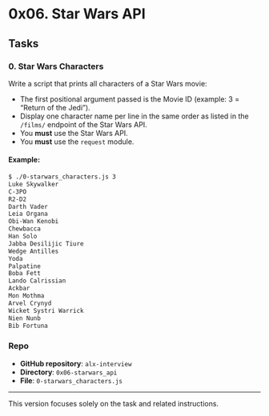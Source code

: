 # 0x06. Star Wars API

## Tasks

### 0. Star Wars Characters

Write a script that prints all characters of a Star Wars movie:

- The first positional argument passed is the Movie ID (example: 3 = “Return of the Jedi”).
- Display one character name per line in the same order as listed in the `/films/` endpoint of the Star Wars API.
- You **must** use the Star Wars API.
- You **must** use the `request` module.

#### Example:

```bash
$ ./0-starwars_characters.js 3
Luke Skywalker
C-3PO
R2-D2
Darth Vader
Leia Organa
Obi-Wan Kenobi
Chewbacca
Han Solo
Jabba Desilijic Tiure
Wedge Antilles
Yoda
Palpatine
Boba Fett
Lando Calrissian
Ackbar
Mon Mothma
Arvel Crynyd
Wicket Systri Warrick
Nien Nunb
Bib Fortuna
```

### Repo

- **GitHub repository**: `alx-interview`
- **Directory**: `0x06-starwars_api`
- **File**: `0-starwars_characters.js`

---

This version focuses solely on the task and related instructions.
